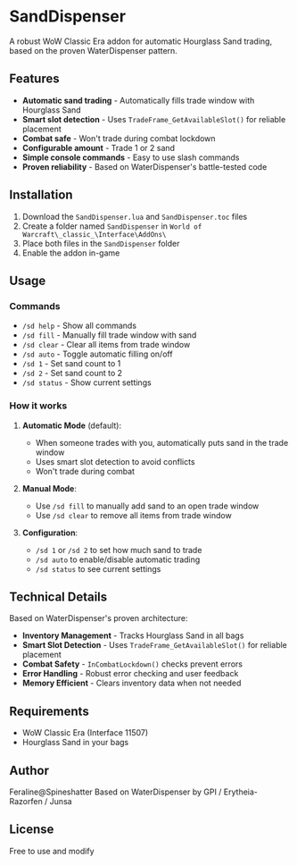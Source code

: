 # SandDispenser

A robust WoW Classic Era addon for automatic Hourglass Sand trading, based on the proven WaterDispenser pattern.

## Features

- **Automatic sand trading** - Automatically fills trade window with Hourglass Sand
- **Smart slot detection** - Uses `TradeFrame_GetAvailableSlot()` for reliable placement
- **Combat safe** - Won't trade during combat lockdown
- **Configurable amount** - Trade 1 or 2 sand
- **Simple console commands** - Easy to use slash commands
- **Proven reliability** - Based on WaterDispenser's battle-tested code

## Installation

1. Download the `SandDispenser.lua` and `SandDispenser.toc` files
2. Create a folder named `SandDispenser` in `World of Warcraft\_classic_\Interface\AddOns\`
3. Place both files in the `SandDispenser` folder
4. Enable the addon in-game

## Usage

### Commands

- `/sd help` - Show all commands
- `/sd fill` - Manually fill trade window with sand
- `/sd clear` - Clear all items from trade window
- `/sd auto` - Toggle automatic filling on/off
- `/sd 1` - Set sand count to 1
- `/sd 2` - Set sand count to 2
- `/sd status` - Show current settings

### How it works

1. **Automatic Mode** (default):
   - When someone trades with you, automatically puts sand in the trade window
   - Uses smart slot detection to avoid conflicts
   - Won't trade during combat

2. **Manual Mode**:
   - Use `/sd fill` to manually add sand to an open trade window
   - Use `/sd clear` to remove all items from trade window

3. **Configuration**:
   - `/sd 1` or `/sd 2` to set how much sand to trade
   - `/sd auto` to enable/disable automatic trading
   - `/sd status` to see current settings

## Technical Details

Based on WaterDispenser's proven architecture:

- **Inventory Management** - Tracks Hourglass Sand in all bags
- **Smart Slot Detection** - Uses `TradeFrame_GetAvailableSlot()` for reliable placement
- **Combat Safety** - `InCombatLockdown()` checks prevent errors
- **Error Handling** - Robust error checking and user feedback
- **Memory Efficient** - Clears inventory data when not needed

## Requirements

- WoW Classic Era (Interface 11507)
- Hourglass Sand in your bags

## Author

Feraline@Spineshatter
Based on WaterDispenser by GPI / Erytheia-Razorfen / Junsa

## License

Free to use and modify 